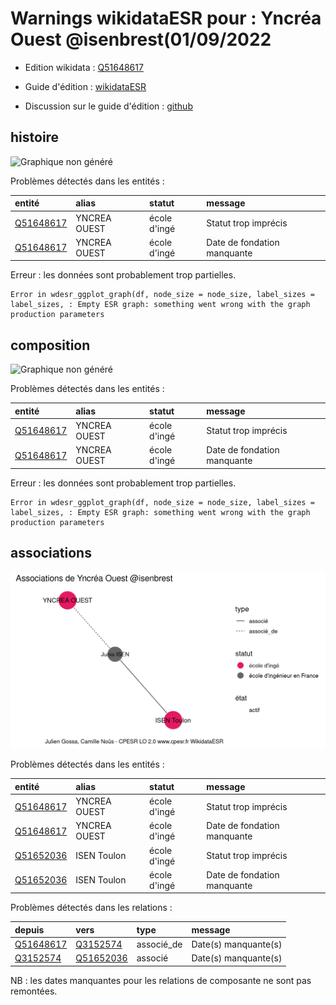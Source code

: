 Warnings wikidataESR pour : Yncréa Ouest @isenbrest(01/09/2022
================

- Edition wikidata : [Q51648617](https://www.wikidata.org/wiki/Q51648617)
- Guide d'édition : [wikidataESR](https://github.com/cpesr/wikidataESR/)

- Discussion sur le guide d'édition : [github](https://github.com/cpesr/wikidataESR/issues)



## histoire 

![Graphique non généré](Q51648617-histoire.png) 

Problèmes détectés dans les entités :

|entité                                               |alias        |statut       |message                     |
|:----------------------------------------------------|:------------|:------------|:---------------------------|
|[Q51648617](https://www.wikidata.org/wiki/Q51648617) |YNCREA OUEST |école d'ingé |Statut trop imprécis        |
|[Q51648617](https://www.wikidata.org/wiki/Q51648617) |YNCREA OUEST |école d'ingé |Date de fondation manquante |

 


Erreur : les données sont probablement trop partielles.
```
Error in wdesr_ggplot_graph(df, node_size = node_size, label_sizes = label_sizes, : Empty ESR graph: something went wrong with the graph production parameters

``` 



## composition 

![Graphique non généré](Q51648617-composition.png) 

Problèmes détectés dans les entités :

|entité                                               |alias        |statut       |message                     |
|:----------------------------------------------------|:------------|:------------|:---------------------------|
|[Q51648617](https://www.wikidata.org/wiki/Q51648617) |YNCREA OUEST |école d'ingé |Statut trop imprécis        |
|[Q51648617](https://www.wikidata.org/wiki/Q51648617) |YNCREA OUEST |école d'ingé |Date de fondation manquante |

 


Erreur : les données sont probablement trop partielles.
```
Error in wdesr_ggplot_graph(df, node_size = node_size, label_sizes = label_sizes, : Empty ESR graph: something went wrong with the graph production parameters

``` 



## associations 

![Graphique non généré](Q51648617-associations.png) 

Problèmes détectés dans les entités :

|entité                                               |alias        |statut       |message                     |
|:----------------------------------------------------|:------------|:------------|:---------------------------|
|[Q51648617](https://www.wikidata.org/wiki/Q51648617) |YNCREA OUEST |école d'ingé |Statut trop imprécis        |
|[Q51648617](https://www.wikidata.org/wiki/Q51648617) |YNCREA OUEST |école d'ingé |Date de fondation manquante |
|[Q51652036](https://www.wikidata.org/wiki/Q51652036) |ISEN Toulon  |école d'ingé |Statut trop imprécis        |
|[Q51652036](https://www.wikidata.org/wiki/Q51652036) |ISEN Toulon  |école d'ingé |Date de fondation manquante |

Problèmes détectés dans les relations :

|depuis                                               |vers                                                 |type       |message              |
|:----------------------------------------------------|:----------------------------------------------------|:----------|:--------------------|
|[Q51648617](https://www.wikidata.org/wiki/Q51648617) |[Q3152574](https://www.wikidata.org/wiki/Q3152574)   |associé_de |Date(s) manquante(s) |
|[Q3152574](https://www.wikidata.org/wiki/Q3152574)   |[Q51652036](https://www.wikidata.org/wiki/Q51652036) |associé    |Date(s) manquante(s) |

NB : les dates manquantes pour les relations de composante ne sont pas remontées. 

